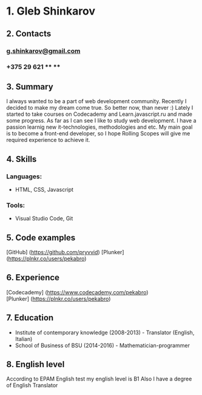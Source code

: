 # 1. Gleb Shinkarov  
## 2. Contacts 
### g.shinkarov@gmail.com  
### +375 29 621 ** **
## 3. Summary  
I always wanted to be a part of web development community. Recently I decided to make my dream come true. So better now, than never :) 
Lately I started to take courses on Codecademy and Learn.javascript.ru and made some progress. As far as I can see I like to study web development. I have a passion learnig new it-technologies, methodologies and etc. 
My main goal is to become a front-end developer, so I hope Rolling Scopes will give me required experience to achieve it.  
## 4. Skills  
### Languages:  
- HTML, CSS, Javascript  
### Tools:  
- Visual Studio Code, Git  
## 5. Code examples
[GitHub] (https://github.com/pryvvid) 
[Plunker] (https://plnkr.co/users/pekabro) 
## 6. Experience 
[Codecademy] (https://www.codecademy.com/pekabro)  
[Plunker] (https://plnkr.co/users/pekabro)  
## 7. Education  
- Institute of contemporary knowledge (2008-2013) - Translator (English, Italian)  
- School of Business of BSU (2014-2016) - Mathematician-programmer 
## 8. English level  
According to EPAM English test my english level is B1
Also I have a degree of English Translator